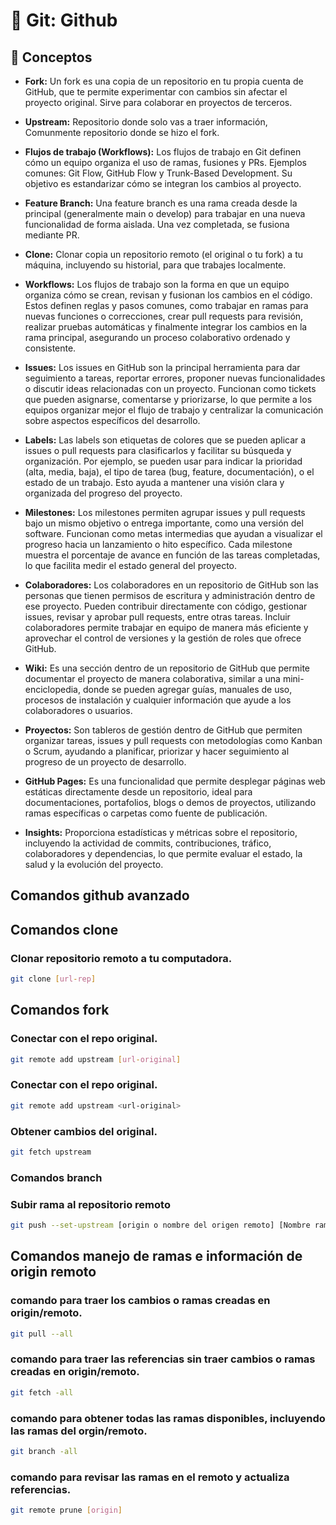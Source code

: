 # 📌 Git: Github

## 🧩 Conceptos

- **Fork:** Un fork es una copia de un repositorio en tu propia cuenta de GitHub, que te permite experimentar con cambios sin afectar el proyecto original. Sirve para colaborar en proyectos de terceros.

- **Upstream:** Repositorio donde solo vas a traer información, Comunmente repositorio donde se hizo el fork.

- **Flujos de trabajo (Workflows):** Los flujos de trabajo en Git definen cómo un equipo organiza el uso de ramas, fusiones y PRs. Ejemplos comunes: Git Flow, GitHub Flow y Trunk-Based Development. Su objetivo es estandarizar cómo se integran los cambios al proyecto.

- **Feature Branch:** Una feature branch es una rama creada desde la principal (generalmente main o develop) para trabajar en una nueva funcionalidad de forma aislada. Una vez completada, se fusiona mediante PR.

- **Clone:** Clonar copia un repositorio remoto (el original o tu fork) a tu máquina, incluyendo su historial, para que trabajes localmente.

- **Workflows:** Los flujos de trabajo son la forma en que un equipo organiza cómo se crean, revisan y fusionan los cambios en el código. Estos definen reglas y pasos comunes, como trabajar en ramas para nuevas funciones o correcciones, crear pull requests para revisión, realizar pruebas automáticas y finalmente integrar los cambios en la rama principal, asegurando un proceso colaborativo ordenado y consistente.

- **Issues:** Los issues en GitHub son la principal herramienta para dar seguimiento a tareas, reportar errores, proponer nuevas funcionalidades o discutir ideas relacionadas con un proyecto. Funcionan como tickets que pueden asignarse, comentarse y priorizarse, lo que permite a los equipos organizar mejor el flujo de trabajo y centralizar la comunicación sobre aspectos específicos del desarrollo.

- **Labels:** Las labels son etiquetas de colores que se pueden aplicar a issues o pull requests para clasificarlos y facilitar su búsqueda y organización. Por ejemplo, se pueden usar para indicar la prioridad (alta, media, baja), el tipo de tarea (bug, feature, documentación), o el estado de un trabajo. Esto ayuda a mantener una visión clara y organizada del progreso del proyecto.

- **Milestones:** Los milestones permiten agrupar issues y pull requests bajo un mismo objetivo o entrega importante, como una versión del software. Funcionan como metas intermedias que ayudan a visualizar el progreso hacia un lanzamiento o hito específico. Cada milestone muestra el porcentaje de avance en función de las tareas completadas, lo que facilita medir el estado general del proyecto.

- **Colaboradores:** Los colaboradores en un repositorio de GitHub son las personas que tienen permisos de escritura y administración dentro de ese proyecto. Pueden contribuir directamente con código, gestionar issues, revisar y aprobar pull requests, entre otras tareas. Incluir colaboradores permite trabajar en equipo de manera más eficiente y aprovechar el control de versiones y la gestión de roles que ofrece GitHub.

- **Wiki:** Es una sección dentro de un repositorio de GitHub que permite documentar el proyecto de manera colaborativa, similar a una mini-enciclopedia, donde se pueden agregar guías, manuales de uso, procesos de instalación y cualquier información que ayude a los colaboradores o usuarios.

- **Proyectos:** Son tableros de gestión dentro de GitHub que permiten organizar tareas, issues y pull requests con metodologías como Kanban o Scrum, ayudando a planificar, priorizar y hacer seguimiento al progreso de un proyecto de desarrollo.

- **GitHub Pages:** Es una funcionalidad que permite desplegar páginas web estáticas directamente desde un repositorio, ideal para documentaciones, portafolios, blogs o demos de proyectos, utilizando ramas específicas o carpetas como fuente de publicación.

- **Insights:** Proporciona estadísticas y métricas sobre el repositorio, incluyendo la actividad de commits, contribuciones, tráfico, colaboradores y dependencias, lo que permite evaluar el estado, la salud y la evolución del proyecto.

##  Comandos github avanzado

## Comandos clone

### Clonar repositorio remoto a tu computadora.
```bash
git clone [url-rep]
```

## Comandos fork

### Conectar con el repo original.
```bash
git remote add upstream [url-original]
```

### Conectar con el repo original.
```bash
git remote add upstream <url-original>
```

### Obtener cambios del original.
```bash
git fetch upstream
```

### Comandos branch

### Subir rama al repositorio remoto
```bash
git push --set-upstream [origin o nombre del origen remoto] [Nombre rama a subir]
```

## Comandos manejo de ramas e información de origin remoto

### comando para traer los cambios o ramas creadas en origin/remoto.
```bash
git pull --all
```

### comando para traer las referencias sin traer cambios o ramas creadas en origin/remoto.
```bash
git fetch -all
```

### comando para obtener todas las ramas disponibles, incluyendo las ramas del orgin/remoto.
```bash
git branch -all
```

### comando para revisar las ramas en el remoto y actualiza referencias.
```bash
git remote prune [origin]
```